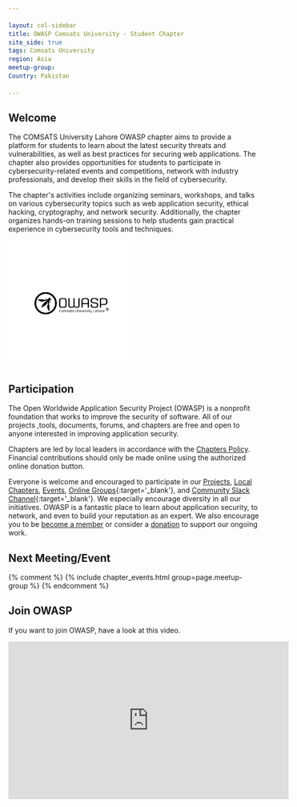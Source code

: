 ```yaml
---

layout: col-sidebar
title: OWASP Comsats University - Student Chapter
site_side: true
tags: Comsats University
region: Asia
meetup-group:
Country: Pakistan

---
```


## Welcome
The COMSATS University Lahore OWASP chapter aims to provide a platform for students to learn about the latest security threats and vulnerabilities, as well as best practices for securing web applications. The chapter also provides opportunities for students to participate in cybersecurity-related events and competitions, network with industry professionals, and develop their skills in the field of cybersecurity.

The chapter's activities include organizing seminars, workshops, and talks on various cybersecurity topics such as web application security, ethical hacking, cryptography, and network security. Additionally, the chapter organizes hands-on training sessions to help students gain practical experience in cybersecurity tools and techniques.

<img src="assets/images/owasp chapter.png" style="width: 50%; height: 50%;" alt="OWASP comsatsLogo" />

## Participation
The Open Worldwide Application Security Project (OWASP) is a nonprofit foundation that works to improve the security of software. All of our projects ,tools, documents, forums, and chapters are free and open to anyone interested in improving application security. 

Chapters are led by local leaders in accordance with the [Chapters Policy](/www-policy/operational/chapters). Financial contributions should only be made online using the authorized online donation button. 

Everyone is welcome and encouraged to participate in our [Projects](/projects/), [Local Chapters](/chapters/), [Events](/events/), [Online Groups](https://groups.google.com/a/owasp.com/){:target='_blank'}, and [Community Slack Channel](https://owasp.slack.com/){:target='_blank'}. We especially encourage diversity in all our initiatives. OWASP is a fantastic place to learn about application security, to network, and even to build your reputation as an expert. We also encourage you to be [become a member](/membership/) or consider a [donation](/donate/) to support our ongoing work.


Next Meeting/Event <!-- You should keep this section as it will populate your meetup events -->
---------------------
{% comment %}
{% include chapter_events.html group=page.meetup-group %}
{% endcomment %}
## Join OWASP 
If you want to join OWASP, have a look at this video.

<iframe width="560" height="315" src="https://www.youtube.com/embed/T2tlcZsYtko" frameborder="0" allow="accelerometer; autoplay; clipboard-write; encrypted-media; gyroscope; picture-in-picture" allowfullscreen></iframe>

